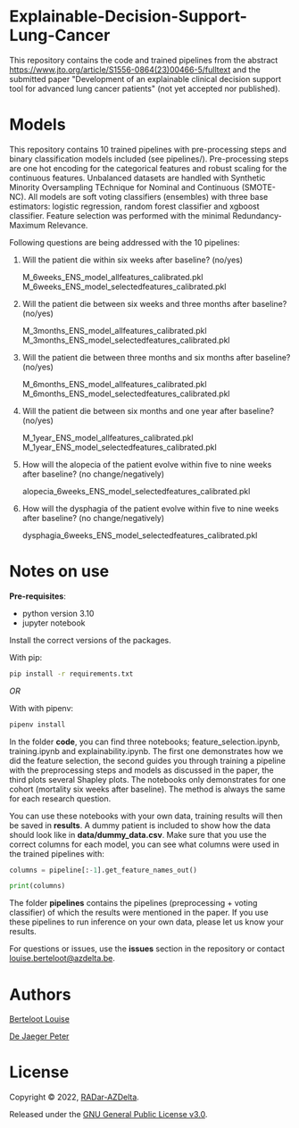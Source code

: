 # Explainable-Decision-Support-Lung-Cancer


This repository contains the code and trained pipelines from the abstract https://www.jto.org/article/S1556-0864(23)00466-5/fulltext and the submitted paper "Development of an explainable clinical decision support tool for advanced lung cancer patients" (not yet accepted nor published).

Models
======

This repository contains 10 trained pipelines with pre-processing steps and binary classification models included (see pipelines/). Pre-processing steps are one hot encoding for the categorical features and robust scaling for the continuous features. Unbalanced datasets are handled with Synthetic Minority Oversampling TEchnique for Nominal and Continuous (SMOTE-NC). All models are soft voting classifiers (ensembles) with three base estimators: logistic regression, random forest classifier and xgboost classifier. Feature selection was performed with the minimal Redundancy-Maximum Relevance. 

Following questions are being addressed with the 10 pipelines:

1. Will the patient die within six weeks after baseline? (no/yes)

    M_6weeks_ENS_model_allfeatures_calibrated.pkl
    M_6weeks_ENS_model_selectedfeatures_calibrated.pkl

2. Will the patient die between six weeks and three months after baseline? (no/yes)
    
    M_3months_ENS_model_allfeatures_calibrated.pkl
    M_3months_ENS_model_selectedfeatures_calibrated.pkl

3. Will the patient die between three months and six months after baseline? (no/yes)

    M_6months_ENS_model_allfeatures_calibrated.pkl
    M_6months_ENS_model_selectedfeatures_calibrated.pkl  

4. Will the patient die between six months and one year after baseline? (no/yes)

    M_1year_ENS_model_allfeatures_calibrated.pkl
    M_1year_ENS_model_selectedfeatures_calibrated.pkl

5. How will the alopecia of the patient evolve within five to nine weeks after baseline? (no change/negatively)

    alopecia_6weeks_ENS_model_selectedfeatures_calibrated.pkl

6. How will the dysphagia of the patient evolve within five to nine weeks after baseline? (no change/negatively)

    dysphagia_6weeks_ENS_model_selectedfeatures_calibrated.pkl



Notes on use
=======

**Pre-requisites**: 
- python version 3.10
- jupyter notebook 

Install the correct versions of the packages.

With pip:

````bash
pip install -r requirements.txt
````
*OR* 


With with pipenv:
```bash
pipenv install 
````


In the folder **code**, you can find three notebooks; feature_selection.ipynb, training.ipynb and explainability.ipynb. The first one demonstrates how we did the feature selection, the second guides you through training a pipeline with the preprocessing steps and models as discussed in the paper, the third plots several Shapley plots. The notebooks only demonstrates for one cohort (mortality six weeks after baseline). The method is always the same for each research question.

You can use these notebooks with your own data, training results will then be saved in **results**. A dummy patient is included to show how the data should look like in **data/dummy_data.csv**. Make sure that you use the correct columns for each model, you can see what columns were used in the trained pipelines with:

```python
columns = pipeline[:-1].get_feature_names_out()

print(columns)
```


The folder **pipelines** contains the pipelines (preprocessing + voting classifier) of which the results were mentioned in the paper. If you use these pipelines to run inference on your own data, please let us know your results. 

For questions or issues, use the **issues** section in the repository or contact louise.berteloot@azdelta.be. 


Authors
======

[Berteloot Louise](https://github.com/lbertelo01)

[De Jaeger Peter](https://github.com/peterdejaeger)

License
=======

Copyright © 2022, [RADar-AZDelta](mailto:radar@azdelta.be).

Released under the [GNU General Public License v3.0](LICENSE).
